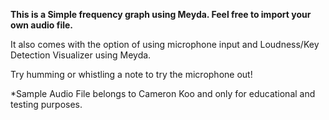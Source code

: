 <b> This is a Simple frequency graph using Meyda. Feel free to import your own audio file. </b>

It also comes with the option of using microphone input and Loudness/Key Detection Visualizer using Meyda.

Try humming or whistling a note to try the microphone out!

*Sample Audio File belongs to Cameron Koo and only for educational and testing purposes.
